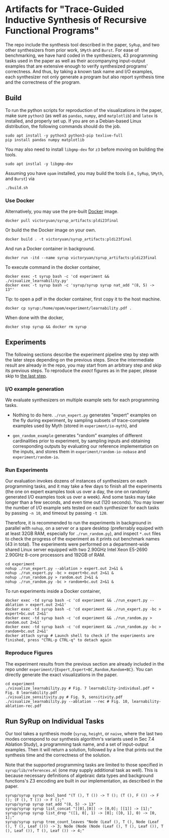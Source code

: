 # Artifacts for "Trace-Guided Inductive Synthesis of Recursive Functional Programs"

The repo include the synthesis tool described in the paper, `SyRup`,
and two other synthesizers from prior work, `SMyth` and `Burst`.  For
ease of benchmarking, we have hard coded in the synthesizers, 43
programming tasks used in the paper as well as their accompanying
input-output examples that are extensive enough to verify synthesized
programs' correctness. And thus, by taking a known task name and I/O
examples, each synthesizer not only generate a program but also report
synthesis time and the correctness of the program.

## Build

To run the python scripts for reproduction of the visualizations in
the paper, make sure `python3` (as well as `pandas`, `numpy`, and
`matplotlib`) and `latex` is installed, and properly set up. If you
are on a Debian-based Linux distribution, the following commands
should do the job.

```
sudo apt install -y python3 python3-pip texlive-full
pip install pandas numpy matplotlib
```

You may also need to install `libgmp-dev` for `z3` before moving on
building the tools.

```
sudo apt instlal -y libgmp-dev
```

Assuming you have `opam` installed, you may build the tools (i.e.,
`SyRup`, `SMyth`, and `Burst`) via

```
./build.sh
```


### Use Docker

Alternatively, you may use the pre-built [Docker](https://www.docker.com/get-started/) image.

```
docker pull victoryuan/syrup_artifacts:pldi23final
```

Or build the the Docker image on your own.

```
docker build . -t victoryuan/syrup_artifacts:pldi23final
```

And run a Docker container in background.

```
docker run -itd --name syrup victoryuan/syrup_artifacts:pldi23final
```

To execute command in the docker container,

```
docker exec -t syrup bash -c 'cd experiment && ./visualize_learnability.py'
docker exec -t syrup bash -c 'syrup/syrup syrup nat_add "(8, 5) -> 13"'
```

Tip: to open a pdf in the docker container, first copy it to the host machine.

```
docker cp syrup:/home/opam/experiment/learnability.pdf .
```

When done with the docker,

```
docker stop syrup && docker rm syrup
```

## Experiments

The following sections describe the experiment pipeline step by step
with the later steps depending on the previous steps. Since the
intermediate result are already in the repo, you may start from an
arbitrary step and skip its previous steps. To reproduce the *exact*
figures as in the paper, please skip to [the last step](#reproduce-figures).

### I/O example generation

We evaluate synthesizers on multiple example sets for each programming
tasks.

- Nothing to do here. `./run_expert.py` generates "expert" examples on
the fly during experiment, by sampling subsets of trace-complete
examples used by Myth (stored in `experiment/io-myth`), and

- `gen_random_example` generates "random" examples of different cardinalities
prior to experiment, by sampling inputs and obtaining corresponding
outputs by evaluating our reference implementation on the inputs, and
stores them in `experiment/random-io-nobase` and
`experiment/random-io`.

### Run Experiments

Our evaluation invokes dozens of instances of synthesizers on each
programming tasks, and it may take a few days to finish all the
experiments (the one on expert examples took us over a day, the one on
randomly generated I/O examples took us over a week). And some tasks
may take longer than a few seconds, and even time out (120 seconds).
You may lower the number of I/O example sets tested on each
synthesizer for each tasks by passing `-n 10`, and timeout by passing
`-t 120`.

Therefore, it is recommended to run the experiments in background in
parallel with `nohup`, on a server or a spare desktop (preferrably
equiped with at least 32GB RAM, especially for `./run_random.py`), and
inspect `*.out` files to check the progress of the experiment as it
prints out benchmark names (43 in total). The experiments were
performed on a department-wide shared Linux server equipped with two
2.90GHz Intel Xeon E5-2690 2.90GHz 8-core processors and 192GB of RAM.

```shell
cd experiment
nohup ./run_expert.py --ablation > expert.out 2>&1 &
nohup ./run_expert.py -bc > expert+bc.out 2>&1 &
nohup ./run_random.py > random.out 2>&1 &
nohup ./run_random.py -bc > random+bc.out 2>&1 &
```

To run experiments inside a Docker container,

```shell
docker exec -td syrup bash -c 'cd experiment && ./run_expert.py --ablation > expert.out 2>&1'
docker exec -td syrup bash -c 'cd experiment && ./run_expert.py -bc > expert+bc.out 2>&1'
docker exec -td syrup bash -c 'cd experiment && ./run_random.py > random.out 2>&1'
docker exec -td syrup bash -c 'cd experiment && ./run_random.py -bc > random+bc.out 2>&1'
docker attach syrup # Launch shell to check if the experiments are finished, press "CTRL-p CTRL-q" to detach again
```

### Reproduce Figures

The experiment results from the previous section are already included
in the repo under
`experiment/{Expert,Expert+BC,Random,Random+BC}`. You can directly
generate the exact visualizations in the paper.

```shell
cd experiment
./visualize_learnability.py # Fig. 7 learnability-individual.pdf + Fig. 8 learnability.pdf
./visualize_sensitivity.py # Fig. 9, sensitivity.pdf
./visualize_learnability.py --ablation --rec # Fig. 10, learnability-ablation-rec.pdf
```

## Run SyRup on Individual Tasks

Our tool takes a synthesis mode (`syrup`, `height`, or `naive`, where
the last two modes correspond to our synthesis algorithm's variants
used in Sec 7.4 Ablation Study), a programming task name, and a set of
input-output examples. Then it will return a solution, followed by a
line that prints out the synthesis time and the correctness of the
solution.

Note that the supported programming tasks are limited to those
specified in `syrup/lib/references.ml` (one may supply additional task
as well).  This is because necessary definitions of algebraic data
types and background functions's Z3 encoding are built in our
implementation, as described in the paper.

```
syrup/syrup syrup bool_band "(T (), T ()) -> T (); (T (), F ()) -> F (); (F (), T ()) -> F ();"
syrup/syrup syrup nat_add "(8, 5) -> 13"
syrup/syrup syrup list_concat "[[0],[0]] -> [0,0]; [[1]] -> [1];"
syrup/syrup syrup list_drop "([1, 0], 1) -> [0]; ([0, 1], 0) -> [0, 1];"
syrup/syrup syrup tree_count_leaves "Node (Leaf (), T (), Node (Leaf (), T (), Leaf ())) -> 3; Node (Node (Node (Leaf (), T (), Leaf ()), T (), Leaf ()), T (), Leaf ()) -> 4;"
```
